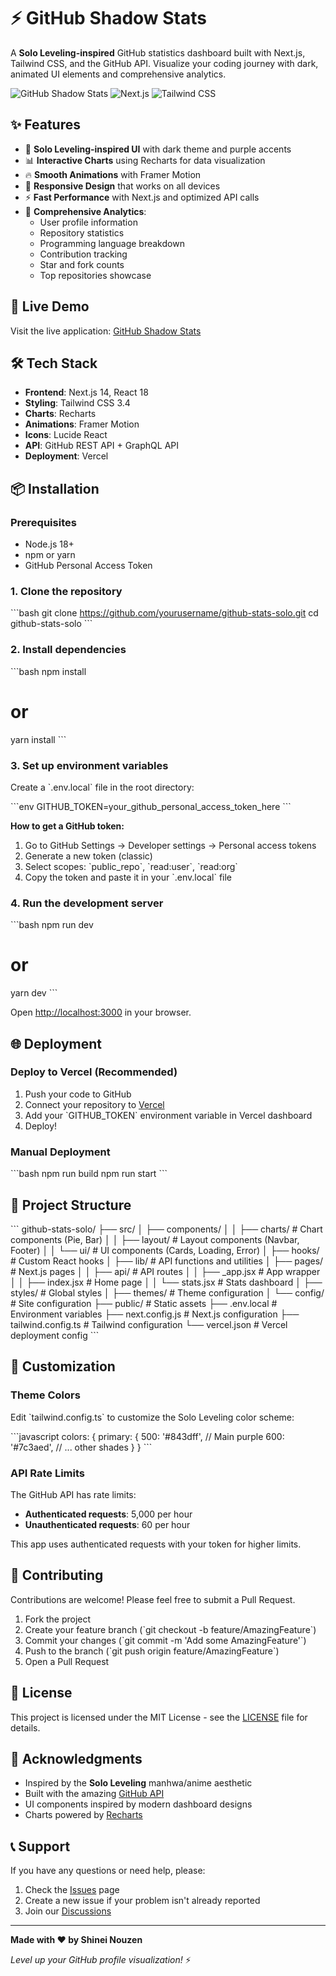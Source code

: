 # ⚡ GitHub Shadow Stats

A **Solo Leveling-inspired** GitHub statistics dashboard built with Next.js, Tailwind CSS, and the GitHub API. Visualize your coding journey with dark, animated UI elements and comprehensive analytics.

![GitHub Shadow Stats](https://img.shields.io/badge/version-1.0.0-purple?style=for-the-badge)
![Next.js](https://img.shields.io/badge/Next.js-13+-black?style=for-the-badge&logo=next.js)
![Tailwind CSS](https://img.shields.io/badge/Tailwind-3+-blue?style=for-the-badge&logo=tailwindcss)

## ✨ Features

- 🎨 **Solo Leveling-inspired UI** with dark theme and purple accents
- 📊 **Interactive Charts** using Recharts for data visualization
- 🔥 **Smooth Animations** with Framer Motion
- 📱 **Responsive Design** that works on all devices
- ⚡ **Fast Performance** with Next.js and optimized API calls
- 🎯 **Comprehensive Analytics**:
  - User profile information
  - Repository statistics
  - Programming language breakdown
  - Contribution tracking
  - Star and fork counts
  - Top repositories showcase

## 🚀 Live Demo

Visit the live application: [GitHub Shadow Stats](https://github-stats-solo.vercel.app)

## 🛠️ Tech Stack

- **Frontend**: Next.js 14, React 18
- **Styling**: Tailwind CSS 3.4
- **Charts**: Recharts
- **Animations**: Framer Motion
- **Icons**: Lucide React
- **API**: GitHub REST API + GraphQL API
- **Deployment**: Vercel

## 📦 Installation

### Prerequisites

- Node.js 18+ 
- npm or yarn
- GitHub Personal Access Token

### 1. Clone the repository

\`\`\`bash
git clone https://github.com/yourusername/github-stats-solo.git
cd github-stats-solo
\`\`\`

### 2. Install dependencies

\`\`\`bash
npm install
# or
yarn install
\`\`\`

### 3. Set up environment variables

Create a \`.env.local\` file in the root directory:

\`\`\`env
GITHUB_TOKEN=your_github_personal_access_token_here
\`\`\`

**How to get a GitHub token:**
1. Go to GitHub Settings → Developer settings → Personal access tokens
2. Generate a new token (classic)
3. Select scopes: \`public_repo\`, \`read:user\`, \`read:org\`
4. Copy the token and paste it in your \`.env.local\` file

### 4. Run the development server

\`\`\`bash
npm run dev
# or
yarn dev
\`\`\`

Open [http://localhost:3000](http://localhost:3000) in your browser.

## 🌐 Deployment

### Deploy to Vercel (Recommended)

1. Push your code to GitHub
2. Connect your repository to [Vercel](https://vercel.com)
3. Add your \`GITHUB_TOKEN\` environment variable in Vercel dashboard
4. Deploy!

### Manual Deployment

\`\`\`bash
npm run build
npm run start
\`\`\`

## 📁 Project Structure

\`\`\`
github-stats-solo/
├── src/
│   ├── components/
│   │   ├── charts/          # Chart components (Pie, Bar)
│   │   ├── layout/          # Layout components (Navbar, Footer)
│   │   └── ui/              # UI components (Cards, Loading, Error)
│   ├── hooks/               # Custom React hooks
│   ├── lib/                 # API functions and utilities
│   ├── pages/               # Next.js pages
│   │   ├── api/             # API routes
│   │   ├── _app.jsx         # App wrapper
│   │   ├── index.jsx        # Home page
│   │   └── stats.jsx        # Stats dashboard
│   ├── styles/              # Global styles
│   ├── themes/              # Theme configuration
│   └── config/              # Site configuration
├── public/                  # Static assets
├── .env.local              # Environment variables
├── next.config.js          # Next.js configuration
├── tailwind.config.ts      # Tailwind configuration
└── vercel.json            # Vercel deployment config
\`\`\`

## 🎨 Customization

### Theme Colors

Edit \`tailwind.config.ts\` to customize the Solo Leveling color scheme:

\`\`\`javascript
colors: {
  primary: {
    500: '#843dff', // Main purple
    600: '#7c3aed',
    // ... other shades
  }
}
\`\`\`

### API Rate Limits

The GitHub API has rate limits:
- **Authenticated requests**: 5,000 per hour
- **Unauthenticated requests**: 60 per hour

This app uses authenticated requests with your token for higher limits.

## 🤝 Contributing

Contributions are welcome! Please feel free to submit a Pull Request.

1. Fork the project
2. Create your feature branch (\`git checkout -b feature/AmazingFeature\`)
3. Commit your changes (\`git commit -m 'Add some AmazingFeature'\`)
4. Push to the branch (\`git push origin feature/AmazingFeature\`)
5. Open a Pull Request

## 📄 License

This project is licensed under the MIT License - see the [LICENSE](LICENSE) file for details.

## 🙏 Acknowledgments

- Inspired by the **Solo Leveling** manhwa/anime aesthetic
- Built with the amazing [GitHub API](https://docs.github.com/en/rest)
- UI components inspired by modern dashboard designs
- Charts powered by [Recharts](https://recharts.org/)

## 📞 Support

If you have any questions or need help, please:

1. Check the [Issues](https://github.com/yourusername/github-stats-solo/issues) page
2. Create a new issue if your problem isn't already reported
3. Join our [Discussions](https://github.com/yourusername/github-stats-solo/discussions)

---

**Made with ❤️ by Shinei Nouzen**

*Level up your GitHub profile visualization!* ⚡
